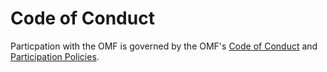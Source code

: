 # Code of Conduct

Particpation with the OMF is governed by the OMF's [Code of Conduct](https://github.com/openmobilityfoundation/governance/blob/main/CODE_OF_CONDUCT.md) and [Participation Policies](https://github.com/openmobilityfoundation/governance/raw/main/documents/OMFParticipationPolicies.pdf).
